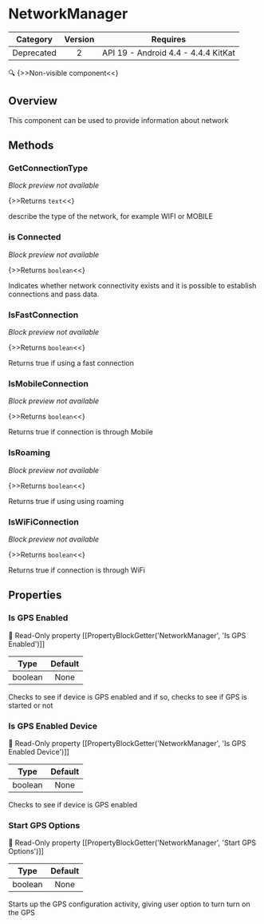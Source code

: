 # NetworkManager

| Category | Version | Requires |
|:--------:|:-------:|:--------:|
|Deprecated|2|API 19 - Android 4.4 - 4.4.4 KitKat|

:mag: {>>Non-visible component<<}

## Overview

This component can be used to provide information about network

## Methods

### GetConnectionType

_Block preview not available_

{>>Returns `text`<<}

describe the type of the network, for example WIFI or MOBILE

### is Connected

_Block preview not available_

{>>Returns `boolean`<<}

Indicates whether network connectivity exists and it is possible to establish connections and pass data.

### IsFastConnection

_Block preview not available_

{>>Returns `boolean`<<}

Returns true if using a fast connection

### IsMobileConnection

_Block preview not available_

{>>Returns `boolean`<<}

Returns true if connection is through Mobile

### IsRoaming

_Block preview not available_

{>>Returns `boolean`<<}

Returns true if using using roaming

### IsWiFiConnection

_Block preview not available_

{>>Returns `boolean`<<}

Returns true if connection is through WiFi

## Properties

### Is GPS Enabled

:eyes: Read-Only property
[[PropertyBlockGetter('NetworkManager', 'Is GPS Enabled')]]

| Type | Default |
|:----:|:-------:|
|boolean|None|

Checks to see if device is GPS enabled and if so, checks to see if GPS is started or not

### Is GPS Enabled Device

:eyes: Read-Only property
[[PropertyBlockGetter('NetworkManager', 'Is GPS Enabled Device')]]

| Type | Default |
|:----:|:-------:|
|boolean|None|

Checks to see if device is GPS enabled

### Start GPS Options

:eyes: Read-Only property
[[PropertyBlockGetter('NetworkManager', 'Start GPS Options')]]

| Type | Default |
|:----:|:-------:|
|boolean|None|

Starts up the GPS configuration activity, giving user option to turn turn on the GPS
